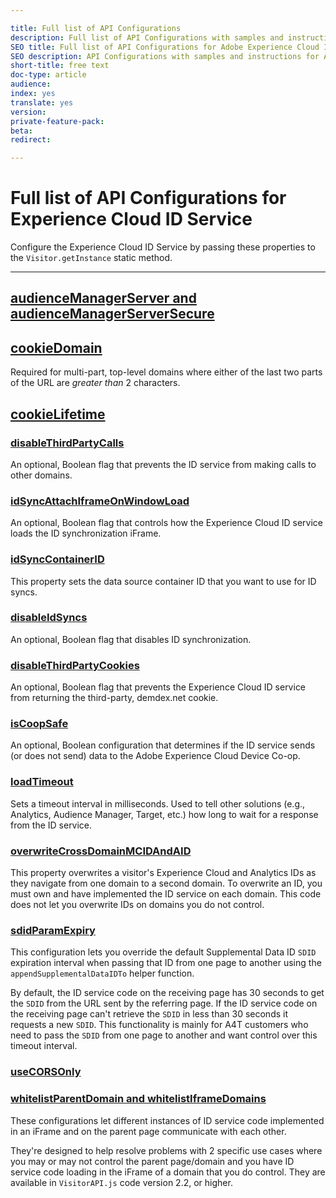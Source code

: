 ```yaml
---

title: Full list of API Configurations
description: Full list of API Configurations with samples and instructions for Adobe Experience Cloud ID Service
SEO title: Full list of API Configurations for Adobe Experience Cloud ID Service
SEO description: API Configurations with samples and instructions for Adobe Experience Cloud ID Service
short-title: free text
doc-type: article
audience: 
index: yes
translate: yes
version:
private-feature-pack:
beta:
redirect:

---
```


# Full list of API Configurations for Experience Cloud ID Service
Configure the Experience Cloud ID Service by passing these properties to the `Visitor.getInstance` static method.

---

## [audienceManagerServer and audienceManagerServerSecure](id-service-api-configurations-subdomain-config.md) 

## [cookieDomain](id-service-api-configurations-cookiedomain.md)  
Required for multi-part, top-level domains where either of the last two parts of the URL are *greater than* 2 characters.

## [cookieLifetime](id-service-api-configurations-cookielifetime.md) 

### [disableThirdPartyCalls](id-service-api-configurations-disablethirdpartycalls.md) 
An optional, Boolean flag that prevents the ID service from making calls to other domains.

### [idSyncAttachIframeOnWindowLoad](id-service-api-configurations-idsyncattachiframeonwindowload.md) 
An optional, Boolean flag that controls how the Experience Cloud ID service loads the ID synchronization iFrame.

### [idSyncContainerID](id-service-api-configurations-idsyncontainerid.md)
This property sets the data source container ID that you want to use for ID syncs.

### [disableIdSyncs](id-service-api-configurations-disableidsync.md)
An optional, Boolean flag that disables ID synchronization.

### [disableThirdPartyCookies](id-service-api-configurations-disable-cookies.md)
An optional, Boolean flag that prevents the Experience Cloud ID service from returning the third-party, demdex.net cookie.

### [isCoopSafe](id-service-api-configurations-coopsafe.md)
An optional, Boolean configuration that determines if the ID service sends \(or does not send\) data to the Adobe Experience Cloud Device Co-op.

### [loadTimeout](id-service-api-configurations-loadtimeout.md)
Sets a timeout interval in milliseconds. Used to tell other solutions \(e.g., Analytics, Audience Manager, Target, etc.\) how long to wait for a response from the ID service.

### [overwriteCrossDomainMCIDAndAID](id-service-api-configurations-overwrite-visitor-id.md)
This property overwrites a visitor's Experience Cloud and Analytics IDs as they navigate from one domain to a second domain. To overwrite an ID, you must own and have implemented the ID service on each domain. This code does not let you overwrite IDs on domains you do not control.

### [sdidParamExpiry](id-service-api-configurations-sdidparamexpiry.md)
This configuration lets you override the default Supplemental Data ID `SDID` expiration interval when passing that ID from one page to another using the `appendSupplementalDataIDTo` helper function. 

By default, the ID service code on the receiving page has 30 seconds to get the `SDID` from the URL sent by the referring page. If the ID service code on the receiving page can't retrieve the `SDID` in less than 30 seconds it requests a new `SDID`. This functionality is mainly for A4T customers who need to pass the `SDID` from one page to another and want control over this timeout interval.

### [useCORSOnly](id-service-api-configurations-se-cors-only.md)

### [whitelistParentDomain and whitelistIframeDomains](id-service-api-configurations-whitelistdomain.html)
These configurations let different instances of ID service code implemented in an iFrame and on the parent page communicate with each other. 

They're designed to help resolve problems with 2 specific use cases where you may or may not control the parent page/domain and you have ID service code loading in the iFrame of a domain that you do control. They are available in `VisitorAPI.js` code version 2.2, or higher.
